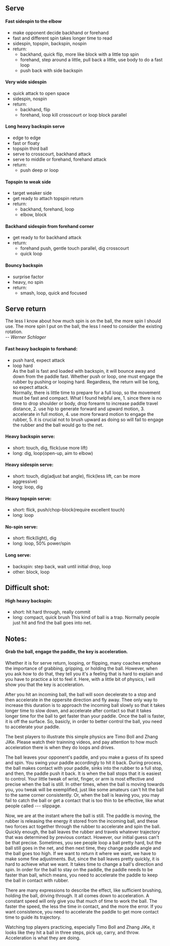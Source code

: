 
## Serve

#### Fast sidespin to the elbow
- make opponent decide backhand or forehand
- fast and different spin takes longer time to read 
- sidespin, topspin, backspin, nospin
- return:
  - backhand, quick flip, more like block with a little top spin
  - forehand, step around a little, pull back a little, use body to do a fast loop
  - push back with side backspin
  
#### Very wide sidespin
- quick attack to open space
- sidespin, nospin
- return:
  - backhand, flip
  - forehand, loop kill crosscourt or loop block parallel

#### Long heavy backspin serve
- edge to edge
- fast or floaty
- topspin third ball
- serve to crosscourt, backhand attack
- serve to middle or forehand, forehand attack
- return: 
  - push deep or loop

#### Topspin to weak side
- target weaker side
- get ready to attach topspin return
- return:
  - backhand, forehand, loop
  - elbow, block

#### Backhand sidespin from forehand corner
- get ready to for backhand attack
- return:
  - forehand push, gentle touch parallel, dig crosscourt
  - quick loop

#### Bouncy backspin
- surprise factor
- heavy, no spin
- return:
  - smash, loop, quick and focused
  

## Serve return

The less I know about how much spin is on the ball, the more spin I should use. The more spin I put on the ball, the less I need to consider the existing rotation.  
-- <cite>Werner Schlager</cite>

#### Fast heavy backspin to forehand:
- push hard, expect attack
- loop hard  
As the ball is fast and loaded with backspin, it will bounce away and down from the paddle fast. Whether push or loop, one must engage the rubber by pushing or looping hard. Regardless, the return will be long, so expect attack.  
Normally, there is little time to prepare for a full loop, so the movement must be fast and compact. What I found helpful are, 1. since there is no time to drop shoulder or body, drop forearm to increase paddle travel distance, 2. use hip to generate forward and upward motion, 3. accelerate in full motion, 4. use more forward motion to engage the rubber, 5. it is crucial not to brush upward as doing so will fail to engage the rubber and the ball would go to the net.   

#### Heavy backspin serve:
- short: touch, dig, flick(use more lift)
- long: dig, loop(open-up, aim to elbow)

#### Heavy sidespin serve:
- short: touch, dig(adjust bat angle), flick(less lift, can be more aggressive)
- long: loop,	dig

#### Heavy topspin serve:
- short: flick, push/chop-block(require excellent touch)
- long: loop
		
#### No-spin serve:
- short: flick(light), dig
- long: loop, 50% power/spin

#### Long serve:
- backspin: step back, wait until initial drop, loop
- other: block, loop

## Difficult shot:

#### High heavy backspin:
- short: hit hard through, really commit
- long: compact, quick brush
This kind of ball is a trap. Normally people just hit and find the ball goes into net.

## Notes:

#### Grab the ball, engage the paddle, the key is acceleration.

Whether it is for serve return, looping, or flipping, many coaches emphase the importance of grabbing, gripping, or holding the ball. However, when you ask how to do that, they tell you it's a feeling that is hard to explain and you have to practice a lot to feel it. Here, with a little bit of physics, I will show you that the key is acceleration.

After you hit an incoming ball, the ball will soon decelerate to a stop and then accelerate in the oppersite direction and fly away. Thee only way to increase this duration is to approach the incoming ball slowly so that it takes longer time to slow down, and accelerate after contact so that it takes longer time for the ball to get faster than your paddle. Once the ball is faster, it is off the surface. So, basicly, in order to better control the ball, you need to accelerate your paddle. 

The best players to illustrate this simple physics are Timo Boll and Zhang JiKe. Please watch their trainning videos, and pay attention to how much acceleration there is when they do loops and drives.  

The ball leaves your opponent's paddle, and you make a guess of its speed and spin. You swing your paddle accordingly to hit it back. During process, the ball makes contact with your paddle, sinks into the rubber to a full stop, and then, the paddle push it back. It is when the ball stops that it is easiest to control. Your little tweak of wrist, finger, or arm is most effective and precise when the ball is still. In other times, when the ball is moving towards you, you tweak will be exemplified, just like some amateurs can't hit the ball to the same corner consistently. Or, when the ball is leaving you, you may fail to catch the ball or get a contact that is too thin to be effective, like what people called --- slippage.

Now, we are at the instant where the ball is still. The paddle is moving, the rubber is releasing the energy it stored from the incoming ball, and these two forces act together through the rubber to accelerate and spin the ball. Quickly enough, the ball leaves the rubber and travels whatever trajectory that was determined by previous contact. However, our initial guess can't be that precise. Sometimes, you see people loop a ball pretty hard, but the ball still goes in the net, and then next time, they change paddle angle and the ball goes too high. If we want to return it where we want, we have to make some fine adjustments. But, since the ball leaves pretty quickly, it is hard to achieve what we want. It takes time to change a ball's direction and spin. In order for the ball to stay on the paddle, the paddle needs to be faster than ball, which means, you need to accelerate the paddle to keep the ball in contact with rubber.

There are many expressions to describe the effect, like sufficient brushing, holding the ball, driving through. It all comes down to acceleration. A constant speed will only give you that much of time to work the ball. The faster the speed, the less the time in contact, and the more the error. If you want consistence, you need to accelerate the paddle to get more contact time to guide its trajectory. 

Watching top players practicing, especially Timo Boll and Zhang JiKe, it looks like they hit a ball in three steps, pick up, carry, and throw. Acceleration is what they are doing.


